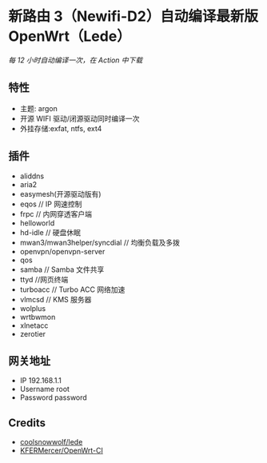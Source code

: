 # 新路由 3（Newifi-D2）自动编译最新版 OpenWrt（Lede）

_每 12 小时自动编译一次，在 Action 中下载_

## 特性

- 主题: argon
- 开源 WIFI 驱动/闭源驱动同时编译一次
- 外挂存储:exfat, ntfs, ext4

## 插件

- aliddns
- aria2
- easymesh(开源驱动版有)
- eqos // IP 网速控制
- frpc // 内网穿透客户端
- helloworld
- hd-idle // 硬盘休眠
- mwan3/mwan3helper/syncdial // 均衡负载及多拨
- openvpn/openvpn-server
- qos
- samba // Samba 文件共享
- ttyd //网页终端
- turboacc // Turbo ACC 网络加速
- vlmcsd // KMS 服务器
- wolplus
- wrtbwmon
- xlnetacc
- zerotier

## 网关地址

- IP 192.168.1.1
- Username root
- Password password

## Credits

- [coolsnowwolf/lede](https://github.com/coolsnowwolf/lede)
- [KFERMercer/OpenWrt-CI](https://github.com/KFERMercer/OpenWrt-CI)
